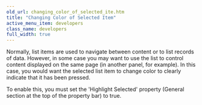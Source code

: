 ```yaml
---
old_url: changing_color_of_selected_ite.htm
title: "Changing Color of Selected Item"
active_menu_item: developers
class_name: developers
full_width: true
---
```



Normally, list items are used to navigate between content or to list records of data. However, in some case you may want to use the list to control content displayed on the same page (in another panel, for example). In this case, you would want the selected list item to change color to clearly indicate that it has been pressed.

To enable this, you must set the 'Highlight Selected' property (General section at the top of the property bar) to true.

